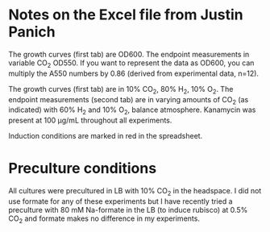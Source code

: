 # Notes on the Excel file from Justin Panich 

The growth curves (first tab) are OD600. The endpoint measurements in variable CO<sub>2</sub> OD550. If you want to represent the data as OD600, you can multiply the A550 numbers by 0.86 (derived from experimental data, n=12). 

The growth curves (first tab) are in 10% CO<sub>2</sub>, 80% H<sub>2</sub>, 10% O<sub>2</sub>. The endpoint measurements (second tab) are in varying amounts of CO<sub>2</sub> (as indicated) with 60% H<sub>2</sub> and 10% O<sub>2</sub>, balance atmosphere. Kanamycin was present at 100 µg/mL throughout all experiments.

Induction conditions are marked in red in the spreadsheet. 

# Preculture conditions 

All cultures were precultured in LB with 10% CO<sub>2</sub> in the headspace. I did not use formate for any of these experiments but I have recently tried a preculture with 80 mM Na-formate in the LB (to induce rubisco) at 0.5% CO<sub>2</sub> and formate makes no difference in my experiments. 

